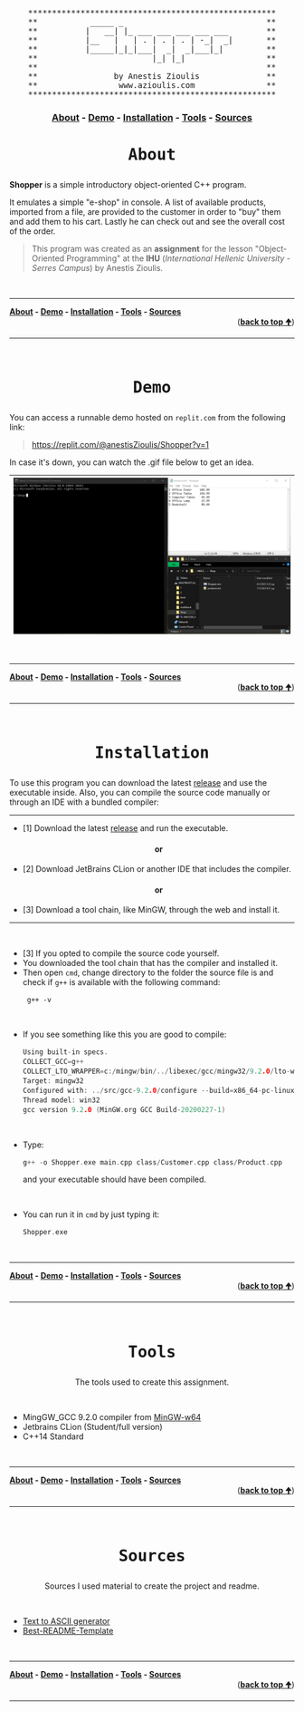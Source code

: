 <a name="readme-top"></a>

<pre align="center">
****************************************************
**           _____ _                              **
**          |   __| |_ ___ ___ ___ ___ ___        **
**          |__   |   | . | . | . | -_|  _|       **
**          |_____|_|_|___|  _|  _|___|_|         **
**                        |_| |_|                 **
**                                                **
**                by Anestis Zioulis              **
**                 www.azioulis.com               **
****************************************************
</pre>

<!-- TABLE OF CONTENTS -->
### <p align="center"><a href="#about">About</a> - <a href="#demo">Demo</a> - <a href="#installation">Installation</a> - <a href="#tools">Tools</a> - <a href="#sources">Sources</a></p>

<!-- ABOUT -->
# <pre align="center">About</pre>

**Shopper** is a simple introductory object-oriented C++ program. 

It emulates a simple "e-shop" in console. A list of available products, imported from a file,
are provided to the customer in order to "buy" them and add them to his cart. Lastly he can
check out and see the overall cost of the order.

> This program was created as an **assignment** for the lesson "Object-Oriented Programming" at the **IHU**
(_International Hellenic University - Serres Campus_) by Anestis Zioulis.

<br>
<hr>
<div align="left">
    <b><a href="#about">About</a> - <a href="#demo">Demo</a> - <a href="#installation">Installation</a> - <a href="#tools">Tools</a> - <a href="#sources">Sources</a></b>
</div>

<div align="right">
    (<a href="#readme-top"><b>back to top 🠉</b></a>)
</div>
<hr>
<br>

<!-- DEMO -->
# <pre align="center">Demo</pre>

You can access a runnable demo hosted on `replit.com` from the following link:

> https://replit.com/@anestisZioulis/Shopper?v=1

In case it's down, you can watch the .gif file below to get an idea.

<div align="center">

| ![](/files/images/demo.gif) |
|:---------------------------:|

</div>

<br>
<hr>
<div align="left">
    <b><a href="#about">About</a> - <a href="#demo">Demo</a> - <a href="#installation">Installation</a> - <a href="#tools">Tools</a> - <a href="#sources">Sources</a></b>
</div>

<div align="right">
    (<a href="#readme-top"><b>back to top 🠉</b></a>)
</div>
<hr>
<br>


<!-- INSTALLATION -->
# <pre align="center">Installation</pre>
To use this program you can download the latest <a href="https://github.com/anestisZioulis/Shopper/releases/">release</a> and use the executable inside.
Also, you can compile the source code manually or through an IDE with a bundled compiler:
<hr>

<ul>
  <li>[1] Download the latest <a href="https://github.com/anestisZioulis/Shopper/releases/">release</a> and run the executable.</li>
  <h4 align="center">or</h4>
  <li>[2] Download JetBrains CLion or another IDE that includes the compiler.</li>
  <h4 align="center">or</h4>
  <li>[3] Download a tool chain, like MinGW, through the web and install it.</li>
</ul>
<hr>

<br>

- [3] If you opted to compile the source code yourself.
- You downloaded the tool chain that has the compiler and installed it.
- Then open `cmd`, change directory to the folder the source file is and check if `g++`
  is available with the following command:
  ```shell
   g++ -v
  ```

<br>

- If you see something like this you are good to compile:
  ```c
  Using built-in specs.
  COLLECT_GCC=g++
  COLLECT_LTO_WRAPPER=c:/mingw/bin/../libexec/gcc/mingw32/9.2.0/lto-wrapper.exe
  Target: mingw32
  Configured with: ../src/gcc-9.2.0/configure --build=x86_64-pc-linux-gnu --host=mingw32 --target=mingw32 --disable-win32-registry --with-arch=i586 --with-tune=generic --enable-static --enable-shared --enable-threads --enable-languages=c,c++,objc,obj-c++,fortran,ada --with-dwarf2 --disable-sjlj-exceptions --enable-version-specific-runtime-libs --enable-libgomp --disable-libvtv --with-libiconv-prefix=/mingw --with-libintl-prefix=/mingw --enable-libstdcxx-debug --disable-build-format-warnings --prefix=/mingw --with-gmp=/mingw --with-mpfr=/mingw --with-mpc=/mingw --with-isl=/mingw --enable-nls --with-pkgversion='MinGW.org GCC Build-20200227-1'
  Thread model: win32
  gcc version 9.2.0 (MinGW.org GCC Build-20200227-1)
  ```

<br>

- Type:
  ```c
  g++ -o Shopper.exe main.cpp class/Customer.cpp class/Product.cpp
  ```
  and your executable should have been compiled.

<br>

- You can run it in `cmd` by just typing it:
  ```c
  Shopper.exe
  ```

<br>
<hr>
<div align="left">
    <b><a href="#about">About</a> - <a href="#demo">Demo</a> - <a href="#installation">Installation</a> - <a href="#tools">Tools</a> - <a href="#sources">Sources</a></b>
</div>

<div align="right">
    (<a href="#readme-top"><b>back to top 🠉</b></a>)
</div>
<hr>
<br>


<!-- TOOLS -->

# <pre align="center">Tools</pre>

<p align="center">The tools used to create this assignment.</p>
<br>

- MingGW_GCC 9.2.0 compiler from [MinGW-w64](https://www.mingw-w64.org/)
- Jetbrains CLion (Student/full version)
- C++14 Standard

<br>
<hr>
<div align="left">
    <b><a href="#about">About</a> - <a href="#demo">Demo</a> - <a href="#installation">Installation</a> - <a href="#tools">Tools</a> - <a href="#sources">Sources</a></b>
</div>

<div align="right">
    (<a href="#readme-top"><b>back to top 🠉</b></a>)
</div>
<hr>
<br>


<!-- SOURCES -->

# <pre align="center">Sources</pre>

<p align="center">Sources I used material to create the project and readme.</p>

<br>

* [Text to ASCII generator](https://patorjk.com/software/taag/)
* [Best-README-Template](https://github.com/othneildrew/Best-README-Template/)

<br>
<hr>
<div align="left">
    <b><a href="#about">About</a> - <a href="#demo">Demo</a> - <a href="#installation">Installation</a> - <a href="#tools">Tools</a> - <a href="#sources">Sources</a></b>
</div>

<div align="right">
    (<a href="#readme-top"><b>back to top 🠉</b></a>)
</div>
<hr>
<br>

